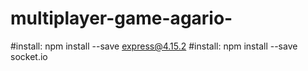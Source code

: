 # multiplayer-game-agario-

#install: npm install --save express@4.15.2
#install: npm install --save socket.io
